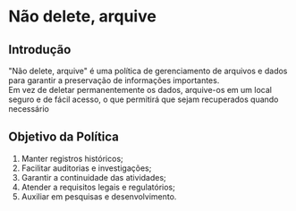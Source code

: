 # Não delete, arquive

## Introdução

"Não delete, arquive" é uma política de gerenciamento de arquivos e dados para garantir a preservação de informações importantes.  
Em vez de deletar permanentemente os dados, arquive-os em um local seguro e de fácil acesso, o que permitirá que sejam recuperados quando necessário

## Objetivo da Política

1. Manter registros históricos;
1. Facilitar auditorias e investigações;
1. Garantir a continuidade das atividades;
1. Atender a requisitos legais e regulatórios;
1. Auxiliar em pesquisas e desenvolvimento.
